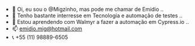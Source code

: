 - 👋 Oi, eu sou o @Migzinho, mas pode me chamar de Emidio ..
- 👀 Tenho bastante interresse em Tecnologia e automação de testes ..
- 🌱 Estou aprendendo com Walmyr a fazer a automação em Cypress.io ..
- 📫 emidio.mig@hotmail.com
- 📞 +55 (11) 98889-6505
<!---
Migzinho/Migzinho is a ✨ special ✨ repository because its `README.md` (this file) appears on your GitHub profile.
You can click the Preview link to take a look at your changes.
--->
